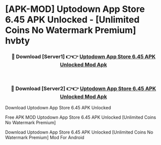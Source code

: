 # [APK-MOD] Uptodown App Store 6.45 APK Unlocked - [Unlimited Coins No Watermark Premium] hvbty



<div align="center">
<h3>🔴 Download [Server1] 👉👉 <a href="https://momento.my/?title=Uptodown_App_Store_6.45_APK_Unlocked">Uptodown App Store 6.45 APK Unlocked Mod Apk</a></h3><br>

<h3>🔴 Download [Server2] 👉👉 <a href="https://momento.my/?title=Uptodown_App_Store_6.45_APK_Unlocked">Uptodown App Store 6.45 APK Unlocked Mod Apk</a></h3>
</div>



Download Uptodown App Store 6.45 APK Unlocked 

Free APK MOD Uptodown App Store 6.45 APK Unlocked [Unlimited Coins No Watermark Premium]

Download Uptodown App Store 6.45 APK Unlocked [Unlimited Coins No Watermark Premium] Mod For Android
